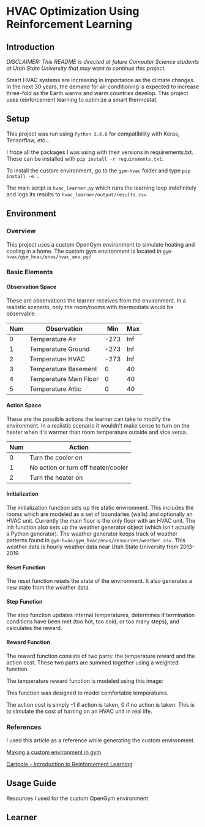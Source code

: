 # HVAC Optimization Using Reinforcement Learning

## Introduction

_DISCLAIMER: This README is directed at future Computer Science students at Utah State University that may want to continue this project._

Smart HVAC systems are increasing in importance as the climate changes. In the next 30 years, the demand for air conditioning is expected to increase three-fold as the Earth warms and warm countries develop. This project uses reinforcement learning to optimize a smart thermostat. 


## Setup

This project was run using `Python 3.6.8` for compatibility with Keras, Tensorflow, etc...

I froze all the packages I was using with their versions in requirements.txt. These can be installed with `pip install -r requirements.txt`.

To install the custom environment, go to the `gym-hvac` folder and type `pip install -e .` 

The main script is `hvac_learner.py` which runs the learning loop indefinitely and logs its results to `hvac_learner/output/results.csv`.

## Environment

### Overview

This project uses a custom OpenGym environment to simulate heating and cooling in a home. The custom gym environment is located in `gym-hvac/gym_hvac/envs/hvac_env.py/`

### Basic Elements

#### Observation Space

These are observations the learner receives from the environment. In a realistic scenario, only the room/rooms with thermostats would be observable.

| Num | Observation            | Min  | Max |
|-----|------------------------|------|-----|
| 0   | Temperature Air        | -273 | Inf |
| 1   | Temperature Ground     | -273 | Inf |
| 2   | Temperature HVAC       | -273 | Inf |
| 3   | Temperature Basement   | 0    | 40  |
| 4   | Temperature Main Floor | 0    | 40  |
| 5   | Temperature Attic      | 0    | 40  |

#### Action Space

These are the possible actions the learner can take to modify the environment. In a realistic scenario it wouldn't make sense to turn on the heater when it's warmer than room temperature outside and vice versa.

| Num | Action                              |
|-----|-------------------------------------|
| 0   | Turn the cooler on                  |
| 1   | No action or turn off heater/cooler |
| 2   | Turn the heater on                  |

#### Initialization

The initialization function sets up the static environment. This includes the rooms which are modeled as a set of boundaries (walls) and optionally an HVAC unit. Currently the main floor is the only floor with an HVAC unit. The init function also sets up the weather generator object (which isn't actually a Python generator). The weather generator keeps track of weather patterns found in `gym-hvac/gym_hvac/envs/resources/weather.csv`. This weather data is hourly weather data near Utah State University from 2013-2019.

#### Reset Function

The reset function resets the state of the environment. It also generates a new state from the weather data.

#### Step Function

The step function updates internal temperatures, determines if termination conditions have been met (too hot, too cold, or too many steps), and calculates the reward. 

#### Reward Function

The reward function consists of two parts: the temperature reward and the action cost. These two parts are summed together using a weighted function.
 
The temperature reward function is modeled using this image:

This function was designed to model comfortable temperatures.

The action cost is simply -1 if action is taken, 0 if no action is taken. This is to simulate the cost of turning on an HVAC unit in real life.



### References

I used this article as a reference while generating the custom environment.

[Making a custom environment in gym](https://medium.com/@apoddar573/making-your-own-custom-environment-in-gym-c3b65ff8cdaa)




[Cartpole - Introduction to Reinforcement Learning](https://towardsdatascience.com/cartpole-introduction-to-reinforcement-learning-ed0eb5b58288)
  



## Usage Guide

Resources I used for the custom OpenGym environment
 


## Learner

